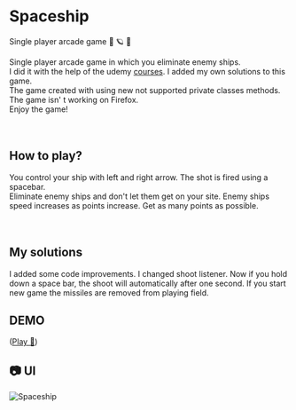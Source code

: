 # Spaceship
Single player arcade game 🚀 🪐 🌌

Single player arcade game in which you eliminate enemy ships.</br>
I did it with the help of the udemy [courses](https://www.udemy.com/course/programowanie-obiektowe-w-javascript/). I added my own solutions to this game.</br>
The game created with using new not supported private classes methods. The game isn' t working on Firefox.</br>
Enjoy the game!
</br></br></br>

## How to play?
You control your ship with left and right arrow. The shot is fired using a spacebar.</br>
Eliminate enemy ships and don't let them get on your site. Enemy ships speed increases as points increase. Get as many points as possible.
</br></br></br>

## My solutions
I added some code improvements. I changed shoot listener. Now if you hold down a space bar, the shoot will automatically after one second. If you start new game the missiles are removed from playing field.


## DEMO
 ([Play 🚀](https://gregoryannn.github.io/Spaceship/))


## 📷 UI
![Spaceship](https://user-images.githubusercontent.com/32854050/156610060-0d7e895b-1395-4218-a2d1-1ac3855ec720.jpg)
